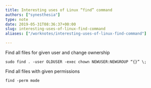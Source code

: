 ```yaml
---
title: Interesting uses of Linux “find” command
authors: ["synesthesia"]
type: note
date: 2019-05-31T08:36:37+00:00
slug: interesting-uses-of-linux-find-command 
aliases: ["/worknotes/interesting-uses-of-linux-find-command"]

---
```

Find all files for given user and change ownership 

`sudo find . -user OLDUSER -exec chown NEWUSER:NEWGROUP “{}” \;`

Find all files with given permissions

 `find -perm mode`